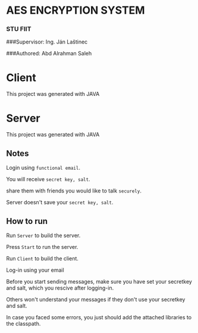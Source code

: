 # AES ENCRYPTION SYSTEM
### STU FIIT
###Supervisor: Ing. Ján Laštinec

###Authored: Abd Alrahman Saleh
# Client

This project was generated with JAVA

# Server

This project was generated with JAVA
## Notes

Login using  `functional email`. 

You will receive `secret key, salt`.

share them with friends you would like to talk `securely`.

Server doesn't save your `secret key, salt`.

## How to run

Run `Server` to build the server.

Press `Start` to run the server.

Run `Client` to build the client.

Log-in using your email

Before you start sending messages, make sure you have set your secretkey and salt, which you rescive after logging-in.

Others won't understand your messages if they don't use your secretkey and salt.

In case you faced some errors, you just should add the attached libraries to the classpath.

